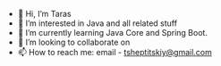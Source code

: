 - 👋 Hi, I’m Taras
- 👀 I’m interested in Java and all related stuff
- 🌱 I’m currently learning Java Core and Spring Boot.
- 💞️ I’m looking to collaborate on 
- 📫 How to reach me: 
email -  tsheptitskiy@gmail.com

<!---
tsheptitskiy/tsheptitskiy is a ✨ special ✨ repository because its `README.md` (this file) appears on your GitHub profile.
You can click the Preview link to take a look at your changes.
--->
